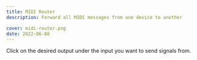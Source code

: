 ```yaml
---
title: MIDI Router
description: Forward all MIDI messages from one device to another

cover: midi-router.png
date: 2022-06-08
---
```


<client-only>
<div id="screen">

  <midi-router class="mb-20" />
   <midi-panel class="mb-4" />
</div>
</client-only>

Click on the desired output under the input you want to send signals from.
